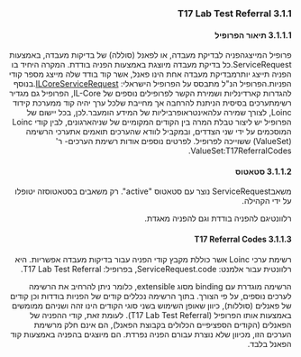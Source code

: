 
<div dir="rtl" markdown="1">

### 3.1.1 T17 Lab Test Referral

#### 3.1.1.1 תיאור הפרופיל

פרופיל המייצגהפניה לבדיקת מעבדה, או לפאנל (סוללה) של בדיקות מעבדה, באמצעות ServiceRequest.כל בדיקת מעבדה מיוצגת באמצעות הפניה בודדת. המקרה היחיד בו הפניה תייצג יותרמבדיקת מעבדה אחת הינו פאנל, אשר קוד בודד שלה מייצג מספר קודי הפניות.הפרופיל הנ"ל מתבסס על הפרופיל הישראלי: [ILCoreServiceRequest](https://simplifier.net/ilcore/ilcoreservicerequest).בנוסף להגדרות קארדינליות ושמירת הקשר לפרופילים נוספים של IL-Core, הפרופיל גם מגדיר רשימתערכים בסיסית הניתנת להרחבה אך מחייבת שלכל ערך יהיה קוד ממערכת קידוד Loinc, לצורך שמירה עלהאינטראופרביליות של המידע הומעבר.לכן, בכל יישום של הפרופיל יש ליצור טבלת המרה בין הקודים המקומיים של שניהארגונים, לבין קודי Loinc המוסכמים על ידי שני הצדדים, ובמקביל לוודא שהערכים תואמים אתערכי הרשימה (ValueSet) ששוייכה לפרופיל. לפרטים נוספים אודות רשימת הערכים- ר' ValueSet:T17ReferralCodes.

#### 3.1.1.2 סטאטוס

משאבServiceRequest נוצר עם סטאטוס "active". רק משאבים בסטאטוסזה יטופלו על ידי הקהילה.

רלוונטיגם להפניה בודדת וגם להפניה מאגדת.

#### 3.1.1.3 T17 Referral Codes
רשימת ערכי Loinc אשר כוללת מקבץ קודי הפניה עבור בדיקות מעבדה אפשריות.
היא רלוונטית עבור אלמנט: ServiceRequest.code, בפרופיל: T17 Lab Test Referral.

הרשימה מוגדרת עם binding מסוג extensible, כלומר ניתן להרחיב את הרשימה לערכים נוספים, על פי הצורך.
בתוך הרשימה נכללים קודים של הפניות בודדות וכן קודים של פאנלים (סוללות), כיוון שאופן השימוש בשני סוגי הקודים הינו זהה ושניהם ממומשים באמצעות אותו הפרופיל (T17 Lab Test Referral).
לעומת זאת, קודי ההפניה של הפאנלים (הקודים הספציפיים הכלולים בקבוצת הפאנל), הם אינם חלק מרשימת הערכים הזו, מכיוון שלא נוצרת עבורם הפניה נפרדת. הם מיוצגים בהפניה באמצעות קוד הפאנל בלבד.

</div>